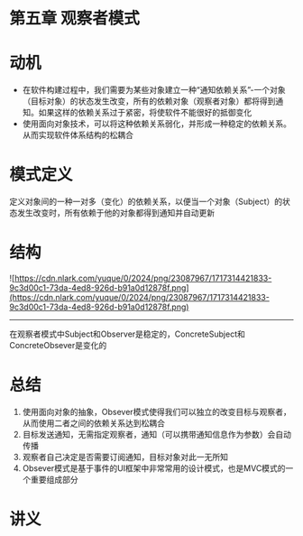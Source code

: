 # 第五章 观察者模式

# 动机

- 在软件构建过程中，我们需要为某些对象建立一种“通知依赖关系”-一个对象（目标对象）的状态发生改变，所有的依赖对象（观察者对象）都将得到通知。如果这样的依赖关系过于紧密，将使软件不能很好的抵御变化
- 使用面向对象技术，可以将这种依赖关系弱化，并形成一种稳定的依赖关系。从而实现软件体系结构的松耦合

# 模式定义

定义对象间的一种一对多（变化）的依赖关系，以便当一个对象（Subject）的状态发生改变时，所有依赖于他的对象都得到通知并自动更新

# 结构

![https://cdn.nlark.com/yuque/0/2024/png/23087967/1717314421833-9c3d00c1-73da-4ed8-926d-b91a0d12878f.png](https://cdn.nlark.com/yuque/0/2024/png/23087967/1717314421833-9c3d00c1-73da-4ed8-926d-b91a0d12878f.png)

---

在观察者模式中Subject和Observer是稳定的，ConcreteSubject和ConcreteObsever是变化的

# 总结

1. 使用面向对象的抽象，Obsever模式使得我们可以独立的改变目标与观察者，从而使用二者之间的依赖关系达到松耦合
2. 目标发送通知，无需指定观察者，通知（可以携带通知信息作为参数）会自动传播
3. 观察者自己决定是否需要订阅通知，目标对象对此一无所知
4. Obsever模式是基于事件的UI框架中非常常用的设计模式，也是MVC模式的一个重要组成部分

# 讲义